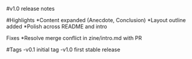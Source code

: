 #v1.0 release notes

#Highlights
*Content expanded (Anecdote, Conclusion)
*Layout outline added
*Polish across README and intro

Fixes 
*Resolve merge conflict in zine/intro.md with PR

#Tags
-v0.1 initial tag
-v1.0 first stable release
